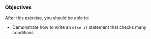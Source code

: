 <!--{ ids:[167], language:'JavaScript', type:'workshop', order: 4, name:'Else If Statements II', description:'Evaluate many conditions' }-->

### Objectives

After this exercise, you should be able to:

- Demonstrate how to write an `else if` statement that checks many conditions
